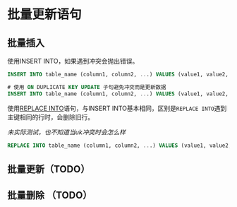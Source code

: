 # 批量更新语句

## 批量插入

使用INSERT INTO，如果遇到冲突会抛出错误。

```SQL
INSERT INTO table_name (column1, column2, ...) VALUES (value1, value2, ...), (value3, value4, ...), ...;

# 使用 ON DUPLICATE KEY UPDATE 子句避免冲突而是更新数据
INSERT INTO table_name (column1, column2, ...) VALUES (value1, value2, ...), (value3, value4, ...), ... ON DUPLICATE KEY UPDATE column1 = VALUES(column1), column2 = VALUES(column2), ...;
```

使用[REPLACE INTO](https://dev.mysql.com/doc/refman/8.0/en/replace.html)语句，与INSERT INTO基本相同，区别是`REPLACE INTO`遇到主键相同的行时，会删除旧行。

*未实际测试，也不知道当uk冲突时会怎么样*

```SQL
REPLACE INTO table_name (column1, column2, ...) VALUES (value1, value2, ...), (value3, value4, ...), ...;
```

## 批量更新（TODO）

## 批量删除 （TODO）